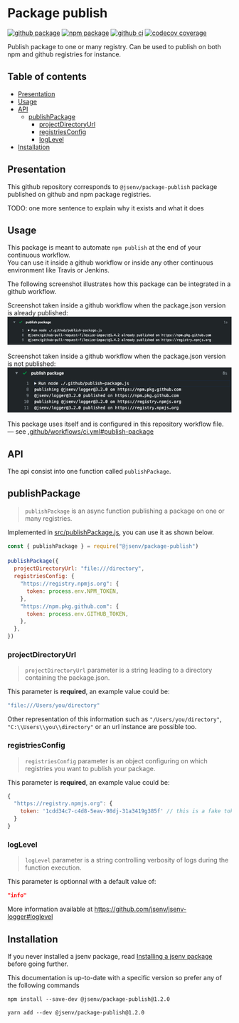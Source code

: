 # Package publish

[![github package](https://img.shields.io/github/package-json/v/jsenv/jsenv-package-publish.svg?logo=github&label=package)](https://github.com/jsenv/jsenv-package-publish/packages)
[![npm package](https://img.shields.io/npm/v/@jsenv/package-publish.svg?logo=npm&label=package)](https://www.npmjs.com/package/@jsenv/package-publish)
[![github ci](https://github.com/jsenv/jsenv-package-publish/workflows/ci/badge.svg)](https://github.com/jsenv/jsenv-package-publish/actions?workflow=ci)
[![codecov coverage](https://codecov.io/gh/jsenv/jsenv-package-publish/branch/master/graph/badge.svg)](https://codecov.io/gh/jsenv/jsenv-package-publish)

Publish package to one or many registry. Can be used to publish on both npm and github registries for instance.

## Table of contents

- [Presentation](#Presentation)
- [Usage](#Usage)
- [API](#API)
  - [publishPackage](#publishPackage)
    - [projectDirectoryUrl](#projectDirectoryUrl)
    - [registriesConfig](#registriesConfig)
    - [logLevel](#logLevel)
- [Installation](#installation)

## Presentation

This github repository corresponds to `@jsenv/package-publish` package published on github and npm package registries.

TODO: one more sentence to explain why it exists and what it does

## Usage

This package is meant to automate `npm publish` at the end of your continuous workflow.<br />
You can use it inside a github workflow or inside any other continuous environment like Travis or Jenkins.

The following screenshot illustrates how this package can be integrated in a github workflow.

Screenshot taken inside a github workflow when the package.json version is already published: ![already published github workflow screenshot](./docs/already-published-github-workflow-screenshot.png)

Screenshot taken inside a github workflow when the package.json version is not published: ![publishing github workflow screenshot](./docs/publishing-github-workflow-screenshot.png)

This package uses itself and is configured in this repository workflow file.<br />
— see [.github/workflows/ci.yml#publish-package](https://github.com/jsenv/jsenv-package-publish/blob/9bc6af39afa8825ff7fcdc475c3ede8e900c7475/.github/workflows/ci.yml#L39)

## API

The api consist into one function called `publishPackage`.

## publishPackage

> `publishPackage` is an async function publishing a package on one or many registries.

Implemented in [src/publishPackage.js](./src/publishPackage.js), you can use it as shown below.

```js
const { publishPackage } = require("@jsenv/package-publish")

publishPackage({
  projectDirectoryUrl: "file:///directory",
  registriesConfig: {
    "https://registry.npmjs.org": {
      token: process.env.NPM_TOKEN,
    },
    "https://npm.pkg.github.com": {
      token: process.env.GITHUB_TOKEN,
    },
  },
})
```

### projectDirectoryUrl

> `projectDirectoryUrl` parameter is a string leading to a directory containing the package.json.

This parameter is **required**, an example value could be:

```js
"file:///Users/you/directory"
```

Other representation of this information such as `"/Users/you/directory"`, `"C:\\Users\\you\\directory"` or an url instance are possible too.

### registriesConfig

> `registriesConfig` parameter is an object configuring on which registries you want to publish your package.

This parameter is **required**, an example value could be:

```js
{
  "https://registry.npmjs.org": {
    token: '1cdd34c7-c4d8-5eav-98dj-31a3419g385f' // this is a fake token
  }
}
```

### logLevel

> `logLevel` parameter is a string controlling verbosity of logs during the function execution.

This parameter is optionnal with a default value of:

```json
"info"
```

More information available at https://github.com/jsenv/jsenv-logger#loglevel

## Installation

If you never installed a jsenv package, read [Installing a jsenv package](./docs/installing-jsenv-package.md) before going further.

This documentation is up-to-date with a specific version so prefer any of the following commands

```console
npm install --save-dev @jsenv/package-publish@1.2.0
```

```console
yarn add --dev @jsenv/package-publish@1.2.0
```
